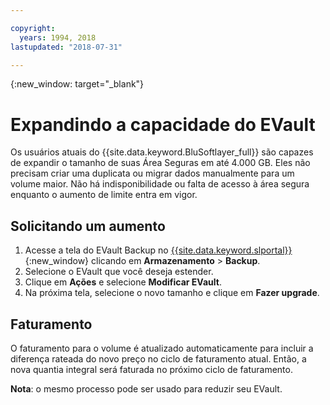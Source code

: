 ```yaml
---

copyright:
  years: 1994, 2018
lastupdated: "2018-07-31"

---
```

{:new_window: target="_blank"}


# Expandindo a capacidade do EVault

Os usuários atuais do {{site.data.keyword.BluSoftlayer_full}} são capazes de expandir o tamanho de suas Área Seguras em até 4.000 GB. Eles não precisam criar uma duplicata ou migrar dados manualmente para um volume maior. Não há indisponibilidade ou falta de acesso à área segura enquanto o aumento de limite entra em vigor.

## Solicitando um aumento

1. Acesse a tela do EVault Backup no
[{{site.data.keyword.slportal}}](https://control.softlayer.com/){:new_window}
clicando em **Armazenamento** > **Backup**.
2. Selecione o EVault que você deseja estender.
3. Clique em **Ações** e selecione **Modificar EVault**.
4. Na próxima tela, selecione o novo tamanho e clique em **Fazer upgrade**.

## Faturamento

O faturamento para o volume é atualizado automaticamente para incluir a diferença rateada do novo preço no ciclo de faturamento atual. Então, a nova quantia integral será faturada no próximo ciclo de faturamento.

**Nota**: o mesmo processo pode ser usado para reduzir seu EVault.
